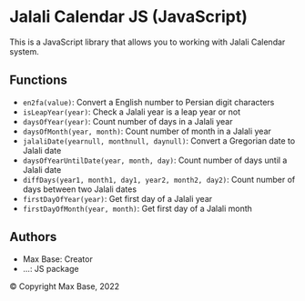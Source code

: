 # Jalali Calendar JS (JavaScript)

This is a JavaScript library that allows you to working with Jalali Calendar system.

## Functions

- `en2fa(value)`: Convert a English number to Persian digit characters
- `isLeapYear(year)`: Check a Jalali year is a leap year or not
- `daysOfYear(year)`: Count number of days in a Jalali year
- `daysOfMonth(year, month)`: Count number of month in a Jalali year
- `jalaliDate(yearnull, monthnull, daynull)`: Convert a Gregorian date to Jalali date
- `daysOfYearUntilDate(year, month, day)`: Count number of days until a Jalali date
- `diffDays(year1, month1, day1, year2, month2, day2)`: Count number of days between two Jalali dates
- `firstDayOfYear(year)`: Get first day of a Jalali year
- `firstDayOfMonth(year, month)`: Get first day of a Jalali month

## Authors

- Max Base: Creator
- ...: JS package

© Copyright Max Base, 2022
